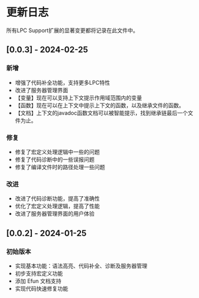 # 更新日志

所有LPC Support扩展的显著变更都将记录在此文件中。

## [0.0.3] - 2024-02-25

### 新增
- 增强了代码补全功能，支持更多LPC特性
- 改进了服务器管理界面
- 【变量】现在可以支持上下文提示作用域范围内的变量
- 【函数】现在可以在上下文中提示上下文的函数，以及继承文件的函数。
- 【文档】上下文的javadoc函数文档可以被智能提示，找到继承链最后一个文件为止。

### 修复
- 修复了宏定义处理逻辑中一些的问题
- 修复了代码诊断中的一些误报问题
- 修复了编译文件时的路径处理一些问题

### 改进
- 改进了代码诊断功能，提高了准确性
- 优化了宏定义处理逻辑，提高了性能
- 改进了服务器管理界面的用户体验

## [0.0.2] - 2024-01-25

### 初始版本
- 实现基本功能：语法高亮、代码补全、诊断及服务器管理
- 初步支持宏定义功能
- 添加 Efun 文档支持
- 实现代码快速修复功能
